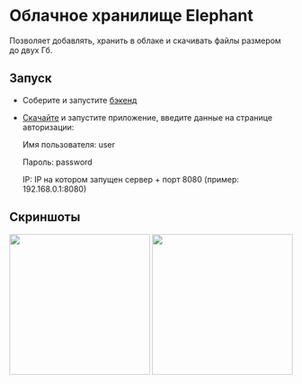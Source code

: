 # Облачное хранилище Elephant
Позволяет добавлять, хранить в облаке и скачивать файлы размером до двух Гб.
## Запуск
 - Соберите и запустите [бэкенд](https://github.com/Fisteshak/ElephantServer)
 - [Скачайте](https://github.com/Fisteshak/ElephantClient/releases/tag/release) и запустите приложение, введите данные на странице авторизации:
   
   Имя пользователя: user
   
   Пароль: password
   
   IP: IP на котором запущен сервер + порт 8080 (пример: 192.168.0.1:8080)   
## Скриншоты
<p float="left">
  <img src="https://sun9-11.userapi.com/impg/7BGdR7513VWNXAHoUh4APYkPqXpKKvN21E08ig/grC8PhVfFg0.jpg?size=332x720&quality=96&sign=50ebbc4ea627c65a62735110bce60a69&type=album" width="250"/>
  <img src="https://sun9-77.userapi.com/impg/05BDsNeaaekgIUvtiVFM_uCkuMfv-O_82hCrOg/nJ-OxM5YfdY.jpg?size=333x720&quality=96&sign=45bc6d88efb7b19eb4ce0b6a22833eff&type=album" width="250"/>
 </p>


